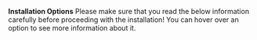 **Installation Options**
Please make sure that you read the below information carefully before proceeding with the installation! You can hover over an option to see more information about it.
